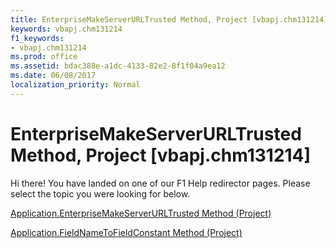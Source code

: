 ```yaml
---
title: EnterpriseMakeServerURLTrusted Method, Project [vbapj.chm131214]
keywords: vbapj.chm131214
f1_keywords:
- vbapj.chm131214
ms.prod: office
ms.assetid: bdac388e-a1dc-4133-82e2-8f1f04a9ea12
ms.date: 06/08/2017
localization_priority: Normal
---
```



# EnterpriseMakeServerURLTrusted Method, Project [vbapj.chm131214]

Hi there! You have landed on one of our F1 Help redirector pages. Please select the topic you were looking for below.

[Application.EnterpriseMakeServerURLTrusted Method (Project)](http://msdn.microsoft.com/library/c91df8a2-370c-5f56-c6b4-44239d613ba6%28Office.15%29.aspx)

[Application.FieldNameToFieldConstant Method (Project)](http://msdn.microsoft.com/library/0830db06-22a7-3ca5-c9ca-f9efbc360767%28Office.15%29.aspx)


